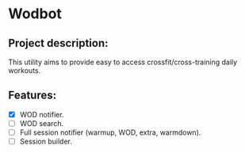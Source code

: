 # Wodbot

## Project description:

This utility aims to provide easy to access crossfit/cross-training daily workouts.

## Features:
- [x] WOD notifier.
- [ ] WOD search.
- [ ] Full session notifier (warmup, WOD, extra, warmdown).
- [ ] Session builder.